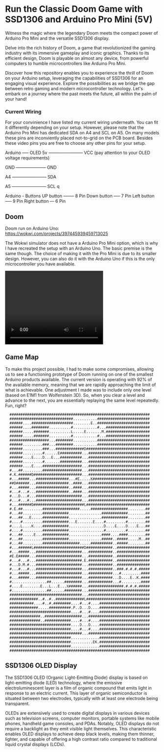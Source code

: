 # Run the Classic Doom Game with SSD1306 and Arduino Pro Mini (5V)

Witness the magic where the legendary Doom meets the compact power of Arduino Pro Mini and the versatile SSD1306 display.

Delve into the rich history of Doom, a game that revolutionized the gaming industry with its immersive gameplay and iconic graphics. Thanks to its efficient design, Doom is playable on almost any device, from powerful computers to humble microcontrollers like Arduino Pro Mini.

Discover how this repository enables you to experience the thrill of Doom on your Arduino setup, leveraging the capabilities of SSD1306 for an engaging visual experience. Explore the possibilities as we bridge the gap between retro gaming and modern microcontroller technology. Let's embark on a journey where the past meets the future, all within the palm of your hand!

### Current Wiring
For your convinience I have listed my current wiring underneath. You can fit it differently depending on your setup. However, please note that the Arduino Pro Mini has dedicated SDA on A4 and SCL on A5. On many models these pins are inconviently placed not-to-grid on the PCB board. Besides these video pins you are free to choose any other pins for your setup. 

Arduino —– OLED
5v ——–––––––—–— VCC (pay attention to your OLED voltage requirements)

GND ——–––––––—– GND

A4 ————–––––––– SDA

A5 ————–––––––– SCL
q

Arduino - Buttons
UP button ––––– 8 Pin
Down button ––– 7 Pin
Left button ––– 9 Pin
Right button –– 6 Pin


## Doom 

Doom run on Arduino Uno:
https://wokwi.com/projects/397445939459713025

The Wokwi simulator does not have a Arduino Pro Mini option, which is why I have recreated the setup with an Arduino Uno. The basic premise is the same though. The choice of making it with the Pro Mini is due to its smaller design. However, you can also do it with the Arduino Uno if this is the only microcontroller you have available. 

<video width="320" height="240" controls>
  <source src="img/vid/IMG_6066.mov" type="video/mp4">
  Your browser does not support the video tag.
</video>

## Game Map
To make this project possible, I had to make some compromises, allowing us to see a functioning prototype of Doom running on one of the smallest Arduino products available. The current version is operating with 92% of the available memory, meaning that we are rapidly approaching the limit of what is achievable. One adjustment I made was to include only one level (based on E1M1 from Wolfenstein 3D). So, when you clear a level and advance to the next, you are essentially replaying the same level repeatedly. Fun, right?

```
  ################################################################
  #############################...........########################
  ######....###################........E..########################
  ######....########..........#...........#...####################
  ######.....#######..........L.....E.......M.####################
  ######.....#######..........#...........#...####################
  ##################...########...........########################
  ######.........###...########...........########################
  ######.........###...#############D#############################
  ######.........#......E##########...############################
  ######....E....D...E...##########...############################
  ######.........#.......##########...############################
  ######....E....##################...############################
  #...##.........##################...############################
  #.K.######D######################...############################
  #...#####...###############...#E.....K##########################
  ##D######...###############..####...############################
  #...#####...###############..####...############################
  #...#...#...###############..####...############################
  #...D...#...#####################...############################
  #...#...#...#####################...############################
  #...######D#######################L#############################
  #.E.##.........#################.....#################........##
  #...##.........############...............############........##
  #...##...E.....############...............############........##
  #....#.........############...E.......E....#.........#........##
  #....L....K....############................D....E....D....E...##
  #....#.........############................#.........#........##
  #...##.....E...############...............####....####........##
  #...##.........############...............#####..#####.....M..##
  #...##.........#################.....##########..#####........##
  #...######L#######################D############..###############
  #...#####...#####################...###########..###############
  #E.E#####...#####################...###########..###############
  #...#...#...#####################.E.###########..###############
  #...D.M.#...#####################...###########..###############
  #...#...#...#####################...###########..###.#.#.#.#####
  #...#####...#####################...###########...#.........####
  #...#####...#####################...###########...D....E..K.####
  #................##......########...###########...#.........####
  #....E........E...L...E...X######...################.#.#.#.#####
  #................##......########...############################
  #################################...############################
  #############..#..#..#############L#############################
  ###########....#..#.########....#...#....#######################
  #############.....##########.P..D...D....#######################
  ############################....#...#....#######################
  ##############..#################...############################
  ##############..############....#...#....#######################
  ############################....D...D....#######################
  ############################....#...#....#######################
  #################################...############################
  ############################.............#######################
  ############################..........EK.#######################
  ############################.............#######################
  ################################################################
```


## SSD1306 OLED Display

The SSD1306 OLED (Organic Light-Emitting Diode) display is based on light-emitting diode (LED) technology, where the emissive electroluminescent layer is a film of organic compound that emits light in response to an electric current. This layer of organic semiconductor is situated between two electrodes, typically with at least one electrode being transparent.

OLEDs are extensively used to create digital displays in various devices such as television screens, computer monitors, portable systems like mobile phones, handheld game consoles, and PDAs. Notably, OLED displays do not require a backlight as they emit visible light themselves. This characteristic enables OLED displays to achieve deep black levels, making them thinner, lighter, and capable of offering a high contrast ratio compared to traditional liquid crystal displays (LCDs).
